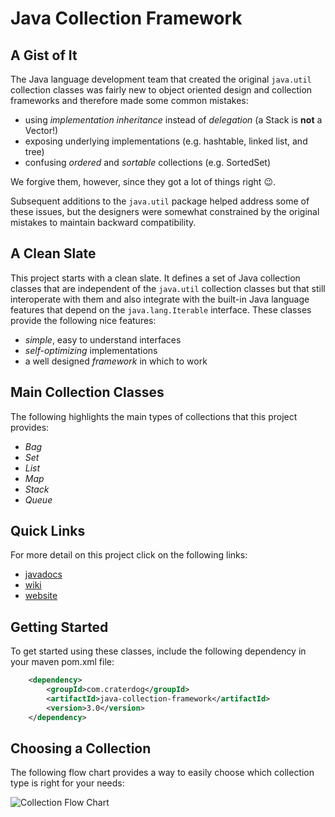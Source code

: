 # Java Collection Framework

## A Gist of It
The Java language development team that created the original `java.util` collection classes was fairly
new to object oriented design and collection frameworks and therefore made some common mistakes:
 * using *implementation inheritance* instead of *delegation* (a Stack is **not** a Vector!)
 * exposing underlying implementations (e.g. hashtable, linked list, and tree)
 * confusing *ordered* and *sortable* collections (e.g. SortedSet)

We forgive them, however, since they got a lot of things right :wink:.

Subsequent additions to the `java.util` package helped address some of these issues, but the designers were
somewhat constrained by the original mistakes to maintain backward compatibility.

## A Clean Slate
This project starts with a clean slate. It defines a set of Java collection classes that are independent
of the `java.util` collection classes but that still interoperate with them and also integrate with the built-in Java language features
that depend on the `java.lang.Iterable` interface. These classes provide the following nice features:
 * *simple*, easy to understand interfaces
 * *self-optimizing* implementations
 * a well designed *framework* in which to work

## Main Collection Classes
The following highlights the main types of collections that this project provides:

 * *Bag*
 * *Set*
 * *List*
 * *Map*
 * *Stack*
 * *Queue*

## Quick Links
For more detail on this project click on the following links:
 * [javadocs](http://craterdog.github.io/java-collection-framework/3.0/index.html)
 * [wiki](https://github.com/craterdog/java-collection-framework/wiki/Crater-Dog-Technologies%E2%84%A2-Java-Collection-Framework)
 * [website](http://craterdog.com)

## Getting Started
To get started using these classes, include the following dependency in your maven pom.xml file:

```xml
    <dependency>
        <groupId>com.craterdog</groupId>
        <artifactId>java-collection-framework</artifactId>
        <version>3.0</version>
    </dependency>
```

## Choosing a Collection
The following flow chart provides a way to easily choose which collection type is right for your
needs:

![Collection Flow Chart](https://github.com/craterdog/java-collection-framework/blob/master/docs/images/FlowChart.png)
